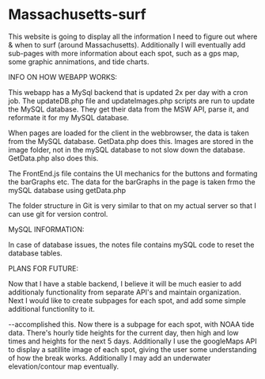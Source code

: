 # Massachusetts-surf
This website is going to display all the information I need to figure out where &amp; when to surf (around Massachusetts).  Additionally I will eventually add sub-pages with more information about each spot, such as a gps map, some graphic annimations, and tide charts.

INFO ON HOW WEBAPP WORKS:

This webapp has a MySql backend that is updated 2x per day with a cron job.  The updateDB.php file and updateImages.php scripts are run to update the MySQL database.  They get their data from the MSW API, parse it, and reformate it for my MySQL database.

When pages are loaded for the client in the webbrowser, the data is taken from the MySQL database. GetData.php does this. Images are stored in the image folder, not in the mySQL database to not slow down the database. GetData.php also does this.

The FrontEnd.js file contains the UI mechanics for the buttons and formating the barGraphs etc.  The data for the barGraphs in the page is taken frmo the mySQL database using getData.php

The folder structure in Git is very similar to that on my actual server so that I can use git for version control.

MySQL INFORMATION:

In case of database issues, the notes file contains mySQL code to reset the database tables.


PLANS FOR FUTURE:

Now that I have a stable backend, I believe it will be much easier to add additionaly functionality from separate API's and maintain organization.  Next I would like to create subpages for each spot, and add some simple additional functionlity to it.

--accomplished this.  Now there is a subpage for each spot, with NOAA tide data. There's hourly tide heights for the current day, then high and low times and heights for the next 5 days.  Additionally I use the googleMaps API to display a satillite image of each spot, giving the user some understanding of how the break works.  Additionally I may add an underwater elevation/contour map eventually.
